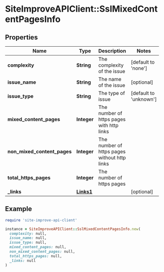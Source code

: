 # SiteImproveAPIClient::SslMixedContentPagesInfo

## Properties

| Name | Type | Description | Notes |
| ---- | ---- | ----------- | ----- |
| **complexity** | **String** | The complexity of the issue | [default to &#39;none&#39;] |
| **issue_name** | **String** | The name of the issue | [optional] |
| **issue_type** | **String** | The type of issue | [default to &#39;unknown&#39;] |
| **mixed_content_pages** | **Integer** | The number of https pages with http links |  |
| **non_mixed_content_pages** | **Integer** | The number of https pages without http links |  |
| **total_https_pages** | **Integer** | The number of https pages |  |
| **_links** | [**Links1**](Links1.md) |  | [optional] |

## Example

```ruby
require 'site-improve-api-client'

instance = SiteImproveAPIClient::SslMixedContentPagesInfo.new(
  complexity: null,
  issue_name: null,
  issue_type: null,
  mixed_content_pages: null,
  non_mixed_content_pages: null,
  total_https_pages: null,
  _links: null
)
```


